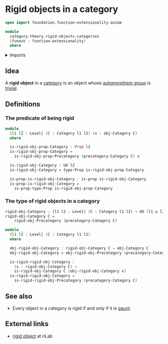 # Rigid objects in a category

```agda
open import foundation.function-extensionality-axiom

module
  category-theory.rigid-objects-categories
  (funext : function-extensionality)
  where
```

<details><summary>Imports</summary>

```agda
open import category-theory.categories funext
open import category-theory.rigid-objects-precategories funext

open import foundation.propositions funext
open import foundation.universe-levels
```

</details>

## Idea

A **rigid object** in a [category](category-theory.categories.md) is an object
whose [automorphism group](group-theory.automorphism-groups.md) is
[trivial](group-theory.trivial-groups.md).

## Definitions

### The predicate of being rigid

```agda
module _
  {l1 l2 : Level} (C : Category l1 l2) (x : obj-Category C)
  where

  is-rigid-obj-prop-Category : Prop l2
  is-rigid-obj-prop-Category =
    is-rigid-obj-prop-Precategory (precategory-Category C) x

  is-rigid-obj-Category : UU l2
  is-rigid-obj-Category = type-Prop is-rigid-obj-prop-Category

  is-prop-is-rigid-obj-Category : is-prop is-rigid-obj-Category
  is-prop-is-rigid-obj-Category =
    is-prop-type-Prop is-rigid-obj-prop-Category
```

### The type of rigid objects in a category

```agda
rigid-obj-Category : {l1 l2 : Level} (C : Category l1 l2) → UU (l1 ⊔ l2)
rigid-obj-Category C =
    rigid-obj-Precategory (precategory-Category C)

module _
  {l1 l2 : Level} (C : Category l1 l2)
  where

  obj-rigid-obj-Category : rigid-obj-Category C → obj-Category C
  obj-rigid-obj-Category = obj-rigid-obj-Precategory (precategory-Category C)

  is-rigid-rigid-obj-Category :
    (x : rigid-obj-Category C) →
    is-rigid-obj-Category C (obj-rigid-obj-Category x)
  is-rigid-rigid-obj-Category =
    is-rigid-rigid-obj-Precategory (precategory-Category C)
```

## See also

- Every object in a category is rigid if and only if it is
  [gaunt](category-theory.gaunt-categories.md).

## External links

- [rigid object](https://ncatlab.org/nlab/show/rigid+object) at $n$Lab
